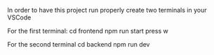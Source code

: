 In order to have this project run properly create two terminals in your VSCode

For the first terminal:
cd frontend
npm run start
press w

For the second terminal
cd backend
npm run dev


